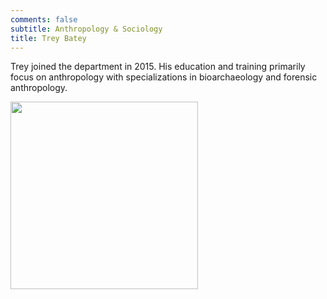 ```yaml
---
comments: false
subtitle: Anthropology & Sociology
title: Trey Batey
---
```


Trey joined the department in 2015. His education and training primarily focus on anthropology with specializations in bioarchaeology and forensic anthropology.

<img src="https://lh3.googleusercontent.com/sqolCo8QJgriZCZesGlW6AdtlqPzYz2Ih-ep-feUz86VgWmokrC8vXoterKYc-uc4nnh6MNrbeNJI9OfKWk_UAMGxxq76CRlEVSt8Ry7vuWm-44SVZ9953B-nZPyz44aFH4p5rZ5XYT6eyfYP03oucag6HL6pe91jyvL6LDtjoRMnTYQNlmoiricxRlb-3Vov81MWzI7OE-sKhawGmPTvOboYo-z_YPagnJ3COF91LCI3FDRHiHR9FkvZ9lYMQcgbuPgsFdhnQpBnCY1XZGIYF9h8YfH2G2KxCE4_pybGkzfHw8Vi2wvuzFcn5LDACLLB4BnpSA5lDZw_eJ9judOPkSvSKgxMaRPd8-Q4OpBLylXkgXTOWIyvrrvlMOjGIhHq6m385mMbPx0sXuZSNpwDycSShEWv3_LmnZlMlMzvSBtBNSZaZyv8S58Qx8bwrz2S9_8HF1zB-63nlXcbgI63UDKhyePd3n_eXqfD9-bvbc8mhf1_bivmo2R8ZZUj2HOYgdRHqSWKLlEkyvybCDJm6XC7-5eFzxL84hq4IZITmn1Jh8oa8XAkqKbPfgbYW1Spla6uUVsSsJTYTXEHkMmzAcXSfRvkYnkJ8rRXMXDa4B6us1fuRPjoXTNSf5HoZjf1YY3VrDcbwPx-kCspVzTrL8Ys8afFLekNELyyj71Jvm6R-rJovBsHN4mxwzAiA=w465-h526-no?authuser=0" width="300"/>


